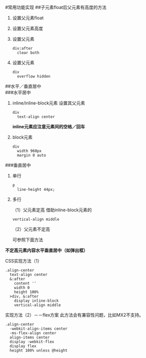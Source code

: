 #常用功能实现
##子元素float后父元素有高度的方法
1. 设置父元素float
2. 设置父元素高度
3. 设置父元素

	```
	div:after
   	  clear both
	```
4. 设置父元素

	```
	div
  	  overflow hidden
	```
	
##水平／垂直居中	
###水平居中
1. inline/inline-block元素
	设置其父元素
	
	```
	div
  	  text-align center
	```
	**inline元素应注意元素间的空格／回车**
2. block元素

	```
	div
      width 960px
      margin 0 auto
	```
	
###垂直居中
1. 单行

	```
	p
      line-height 44px;
	```
2. 多行

	（1）父元素定高
	借助inline-block元素的
	
	```
	vertical-align middle
	```

	（2）父元素不定高
	
	可参照下面方法
	
**不定高元素内容水平垂直居中（如弹出框）**

CSS实现方法（1）

```
.align-center
  text-align center
  &:after
    content ''
    width 0
    height 100%
  >div, &:after
    display inline-block
    vertical-align middle	
```
实现方法（2）－－flex方案
此方法会有兼容性问题，比如MX2不支持。

```
.align-center
  -webkit-align-items center
  -ms-flex-align center
  align-items center
  display -webkit-flex
  display flex
  height 100% unless @height
```

